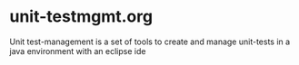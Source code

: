 # unit-testmgmt.org
Unit test-management is a set of tools to create and manage unit-tests in a java environment with an eclipse ide
